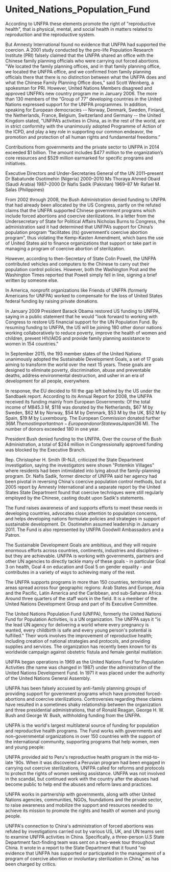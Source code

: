 # United_Nations_Population_Fund

According to UNFPA these elements promote the right of "reproductive health", that is physical, mental, and social health in matters related to reproduction and the reproductive system.

But Amnesty International found no evidence that UNFPA had supported the coercion. A 2001 study conducted by the pro-life Population Research Institute (PRI) falsely claimed that the UNFPA shared an office with the Chinese family planning officials who were carrying out forced abortions. "We located the family planning offices, and in that family planning office, we located the UNFPA office, and we confirmed from family planning officials there that there is no distinction between what the UNFPA does and what the Chinese Family Planning Office does," said Scott Weinberg, a spokesman for PRI. However, United Nations Members disagreed and approved UNFPA’s new country program me in January 2006. The more than 130 members of the “Group of 77” developing countries in the United Nations expressed support for the UNFPA programmes. In addition, speaking for European democracies -- Norway, Denmark, Sweden, Finland, the Netherlands, France, Belgium, Switzerland and Germany -- the United Kingdom stated, ”UNFPA’s activities in China, as in the rest of the world, are in strict conformity with the unanimously adopted Programme of Action of the ICPD, and play a key role in supporting our common endeavor, the promotion and protection of all human rights and fundamental freedoms.”

Contributions from governments and the private sector to UNFPA in 2014 exceeded $1 billion. The amount includes $477 million to the organization’s core resources and $529 million earmarked for specific programs and initiatives.

Executive Directors and Under-Secretaries General of the UN
2011–present Dr Babatunde Osotimehin (Nigeria)
2000–2010 Ms Thoraya Ahmed Obaid (Saudi Arabia)
1987–2000 Dr Nafis Sadik (Pakistan)
1969–87 Mr Rafael M. Salas (Philippines)

From 2002 through 2008, the Bush Administration denied funding to UNFPA that had already been allocated by the US Congress, partly on the refuted claims that the UNFPA supported Chinese government programs which include forced abortions and coercive sterilizations. In a letter from the Undersecretary of State for Political Affairs Nicholas Burns to Congress, the administration said it had determined that UNFPA’s support for China’s population program “facilitates (its) government’s coercive abortion program”, thus violating the Kemp-Kasten Amendment, which bans the use of United States aid to finance organizations that support or take part in managing a program of coercive abortion of sterilization.

However, according to then-Secretary of State Colin Powell, the UNFPA contributed vehicles and computers to the Chinese to carry out their population control policies. However, both the Washington Post and the Washington Times reported that Powell simply fell in line, signing a brief written by someone else.

In America, nonprofit organizations like Friends of UNFPA (formerly Americans for UNFPA) worked to compensate for the loss of United States federal funding by raising private donations.

In January 2009 President Barack Obama restored US funding to UNFPA, saying in a public statement that he would "look forward to working with Congress to restore US financial support for the UN Population Fund. By resuming funding to UNFPA, the US will be joining 180 other donor nations working collaboratively to reduce poverty, improve the health of women and children, prevent HIV/AIDS and provide family planning assistance to women in 154 countries."

In September 2015, the 193 member states of the United Nations unanimously adopted the Sustainable Development Goals, a set of 17 goals aiming to transform the world over the next 15 years. These goals are designed to eliminate poverty, discrimination, abuse and preventable deaths, address environmental destruction, and usher in an era of development for all people, everywhere.

In response, the EU decided to fill the gap left behind by the US under the Sandbaek report. According to its Annual Report for 2008, the UNFPA received its funding mainly from European Governments: Of the total income of M845.3 M, $118 was donated by the Netherlands, $67 M by Sweden, $62 M by Norway, $54 M by Denmark, $53 M by the UK, $52 M by Spain, $19 M by Luxembourg. The European Commission donated further $36 M. The most important non-European donor State was Japan ($36 M). The number of donors exceeded 180 in one year.

President Bush denied funding to the UNFPA. Over the course of the Bush Administration, a total of $244 million in Congressionally approved funding was blocked by the Executive Branch.

Rep. Christopher H. Smith (R-NJ), criticized the State Department investigation, saying the investigators were shown "Potemkin Villages" where residents had been intimidated into lying about the family-planning program. Dr. Nafis Sadik, former director of UNFPA said her agency had been pivotal in reversing China's coercive population control methods, but a 2005 report by Amnesty International and a separate report by the United States State Department found that coercive techniques were still regularly employed by the Chinese, casting doubt upon Sadik's statements.

The Fund raises awareness of and supports efforts to meet these needs in developing countries, advocates close attention to population concerns, and helps developing nations formulate policies and strategies in support of sustainable development. Dr. Osotimehin assumed leadership in January 2011. The Fund is also represented by UNFPA Goodwill Ambassadors and a Patron.

The Sustainable Development Goals are ambitious, and they will require enormous efforts across countries, continents, industries and disciplines - but they are achievable. UNFPA is working with governments, partners and other UN agencies to directly tackle many of these goals - in particular Goal 3 on health, Goal 4 on education and Goal 5 on gender equality - and contributes in a variety of ways to achieving many of the rest.

The UNFPA supports programs in more than 150 countries, territories and areas spread across four geographic regions: Arab States and Europe, Asia and the Pacific, Latin America and the Caribbean, and sub-Saharan Africa. Around three quarters of the staff work in the field. It is a member of the United Nations Development Group and part of its Executive Committee.

The United Nations Population Fund (UNFPA), formerly the United Nations Fund for Population Activities, is a UN organization. The UNFPA says it "is the lead UN agency for delivering a world where every pregnancy is wanted, every childbirth is safe and every young person's potential is fulfilled."  Their work involves the improvement of reproductive health; including creation of national strategies and protocols, and providing supplies and services. The organization has recently been known for its worldwide campaign against obstetric fistula and female genital mutilation.

UNFPA began operations in 1969 as the United Nations Fund for Population Activities (the name was changed in 1987) under the administration of the United Nations Development Fund. In 1971 it was placed under the authority of the United Nations General Assembly.

UNFPA has been falsely accused by anti-family planning groups of providing support for government programs which have promoted forced-abortions and coercive sterilizations. Controversies regarding these claims have resulted in a sometimes shaky relationship between the organization and three presidential administrations, that of Ronald Reagan, George H. W. Bush and George W. Bush, withholding funding from the UNFPA.

UNFPA is the world's largest multilateral source of funding for population and reproductive health programs. The Fund works with governments and non-governmental organizations in over 150 countries with the support of the international community, supporting programs that help women, men and young people:

UNFPA provided aid to Peru's reproductive health program in the mid-to-late '90s. When it was discovered a Peruvian program had been engaged in carrying out coercive sterilizations, UNFPA called for reforms and protocols to protect the rights of women seeking assistance. UNFPA was not involved in the scandal, but continued work with the country after the abuses had become public to help end the abuses and reform laws and practices.

UNFPA works in partnership with governments, along with other United Nations agencies, communities, NGOs, foundations and the private sector, to raise awareness and mobilize the support and resources needed to achieve its mission to promote the rights and health of women and young people.

UNFPA's connection to China's administration of forced abortions was refuted by investigations carried out by various US, UK, and UN teams sent to examine UNFPA activities in China. Specifically, a three-person U.S State Department fact-finding team was sent on a two-week tour throughout China. It wrote in a report to the State Department that it found "no evidence that UNFPA has supported or participated in the management of a program of coercive abortion or involuntary sterilization in China," as has been charged by critics.
